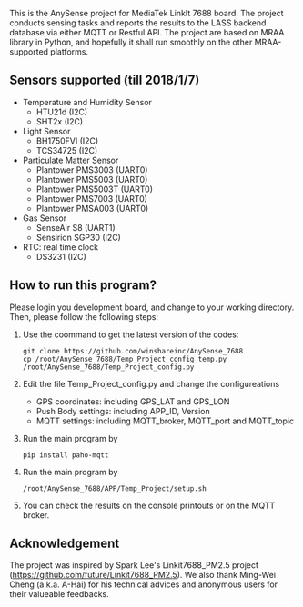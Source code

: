 This is the AnySense project for MediaTek LinkIt 7688 board. The project conducts sensing tasks and reports the results to the LASS backend database via either MQTT or Restful API. The project are based on MRAA library in Python, and hopefully it shall run smoothly on the other MRAA-supported platforms.

## Sensors supported (till 2018/1/7)
* Temperature and Humidity Sensor
  * HTU21d (I2C)
  * SHT2x (I2C)
* Light Sensor
  * BH1750FVI (I2C)
  * TCS34725 (I2C)
* Particulate Matter Sensor
  * Plantower PMS3003 (UART0)
  * Plantower PMS5003 (UART0)
  * Plantower PMS5003T (UART0)
  * Plantower PMS7003 (UART0)
  * Plantower PMSA003 (UART0)
* Gas Sensor
  * SenseAir S8 (UART1)
  * Sensirion SGP30 (I2C)
* RTC: real time clock
  * DS3231 (I2C)

## How to run this program?
Please login you development board, and change to your working directory. Then, please follow the following steps:

1. Use the coommand to get the latest version of the codes:
   ```
   git clone https://github.com/winshareinc/AnySense_7688
   cp /root/AnySense_7688/Temp_Project_config_temp.py /root/AnySense_7688/Temp_Project_config.py
   ```

2. Edit the file Temp_Project_config.py and change the configureations
   * GPS coordinates: including GPS_LAT and GPS_LON
   * Push Body settings: including APP_ID, Version
   * MQTT settings: including MQTT_broker, MQTT_port and MQTT_topic

3. Run the main program by
    ```
    pip install paho-mqtt
    ```

4. Run the main program by
   ```
   /root/AnySense_7688/APP/Temp_Project/setup.sh
   ```

5. You can check the results on the console printouts or on the MQTT broker.


## Acknowledgement

The project was inspired by Spark Lee's Linkit7688_PM2.5 project (https://github.com/future/Linkit7688_PM2.5). We also thank Ming-Wei Cheng (a.k.a. A-Hai) for his technical advices and anonymous users for their valueable feedbacks.
